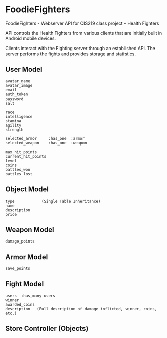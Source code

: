 FoodieFighters
==============

FoodieFighters - Webserver API for CIS219 class project - Health Fighters


API controls the Health Fighters from various clients that are initially built in
Android mobile devices.

Clients interact with the Fighting server through an established API.
The server performs the fights and provides storage and statistics.


User Model
----------
    avatar_name
    avatar_image
    email
    auth_token
    password
    salt

    race
    intelligence
    stamina
    agility
    strength

    selected_armor     :has_one  :armor
    selected_weapon    :has_one  :weapon

    max_hit_points
    current_hit_points
    level
    coins
    battles_won
    battles_lost

Object Model
------------
    type            (Single Table Inheritance)
    name
    description
    price

Weapon Model
------------
    damage_points

Armor Model
-----------
    save_points

Fight Model
-----------
    users  :has_many users
    winner
    awarded_coins
    description   (Full description of damage inflicted, winner, coins, etc.)


Store Controller (Objects)
--------------------------

